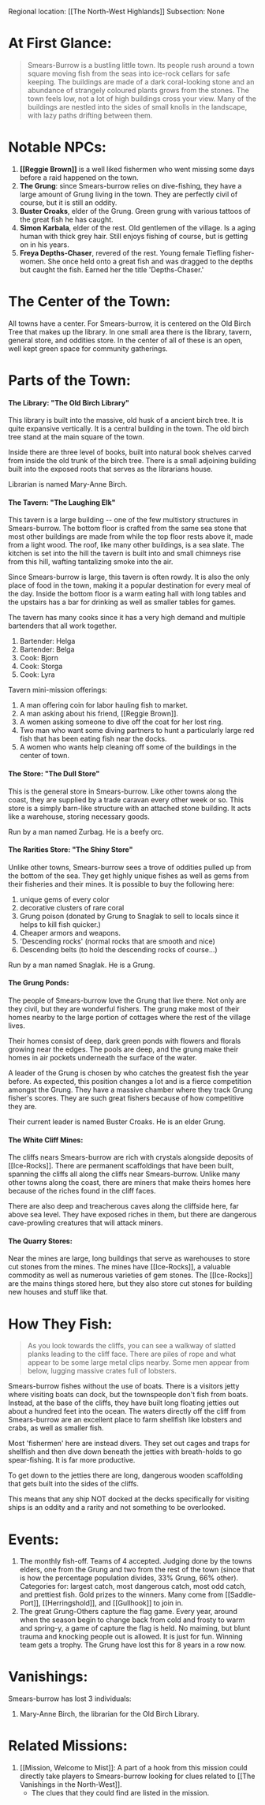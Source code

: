 Regional location: [[The North-West Highlands]] 
Subsection: None
# At First Glance:
>Smears-Burrow is a bustling little town. Its people rush around a town square moving fish from the seas into ice-rock cellars for safe keeping. The buildings are made of a dark coral-looking stone and an abundance of strangely coloured plants grows from the stones. The town feels low, not a lot of high buildings cross your view. Many of the buildings are nestled into the sides of small knolls in the landscape, with lazy paths drifting between them.  
# Notable NPCs:
1. **[[Reggie Brown]]** is a well liked fishermen who went missing some days before a raid happened on the town.
2. **The Grung**: since Smears-burrow relies on dive-fishing, they have a large amount of Grung living in the town. They are perfectly civil of course, but it is still an oddity.
3. **Buster Croaks**, elder of the Grung. Green grung with various tattoos of the great fish he has caught.
4. **Simon Karbala**, elder of the rest. Old gentlemen of the village. Is a aging human with thick grey hair. Still enjoys fishing of course, but is getting on in his years.
5. **Freya Depths-Chaser**, revered of the rest. Young female Tiefling fisher-women. She once held onto a great fish and was dragged to the depths but caught the fish. Earned her the title 'Depths-Chaser.'
# The Center of the Town:
All towns have a center. For Smears-burrow, it is centered on the Old Birch Tree that makes up the library. In one small area there is the library, tavern, general store, and oddities store. In the center of all of these is an open, well kept green space for community gatherings. 
# Parts of the Town:
#### The Library: "The Old Birch Library"
This library is built into the massive, old husk of a ancient birch tree. It is quite expansive vertically. It is a central building in the town. The old birch tree stand at the main square of the town. 

Inside there are three level of books, built into natural book shelves carved from inside the old trunk of the birch tree. There is a small adjoining building built into the exposed roots that serves as the librarians house. 

Librarian is named Mary-Anne Birch.
#### The Tavern: "The Laughing Elk"
This tavern is a large building -- one of the few multistory structures in Smears-burrow. The bottom floor is crafted from the same sea stone that most other buildings are made from while the top floor rests above it, made from a light wood. The roof, like many other buildings, is a sea slate. The kitchen is set into the hill the tavern is built into and small chimneys rise from this hill, wafting tantalizing smoke into the air. 

Since Smears-burrow is large, this tavern is often rowdy. It is also the only place of food in the town, making it a popular destination for every meal of the day. Inside the bottom floor is a warm eating hall with long tables and the upstairs has a bar for drinking as well as smaller tables for games.

The tavern has many cooks since it has a very high demand and multiple bartenders that all work together.
1. Bartender: Helga
2. Bartender: Belga 
3. Cook: Bjorn
4. Cook: Storga
5. Cook: Lyra 

Tavern mini-mission offerings:
1. A man offering coin for labor hauling fish to market.
2. A man asking about his friend, [[Reggie Brown]].
3. A women asking someone to dive off the coat for her lost ring.
4. Two man who want some diving partners to hunt a particularly large red fish that has been eating fish near the docks. 
5. A women who wants help cleaning off some of the buildings in the center of town. 
#### The Store: "The Dull Store"
This is the general store in Smears-burrow. Like other towns along the coast, they are supplied by a trade caravan every other week or so. This store is a simply barn-like structure with an attached stone building. It acts like a warehouse, storing necessary goods. 

Run by a man named Zurbag. He is a beefy orc. 
#### The Rarities Store: "The Shiny Store"
Unlike other towns, Smears-burrow sees a trove of oddities pulled up from the bottom of the sea. They get highly unique fishes as well as gems from their fisheries and their mines. It is possible to buy the following here:
1. unique gems of every color
2. decorative clusters of rare coral
3. Grung poison (donated by Grung to Snaglak to sell to locals since it helps to kill fish quicker.)
4. Cheaper armors and weapons. 
5. 'Descending rocks' (normal rocks that are smooth and nice)
6. Descending belts (to hold the descending rocks of course...)

Run by a man named Snaglak. He is a Grung. 
#### The Grung Ponds:
The people of Smears-burrow love the Grung that live there. Not only are they civil, but they are wonderful fishers. The grung make most of their homes nearby to the large portion of cottages where the rest of the village lives. 

Their homes consist of deep, dark green ponds with flowers and florals growing near the edges. The pools are deep, and the grung make their homes in air pockets underneath the surface of the water. 

A leader of the Grung is chosen by who catches the greatest fish the year before. As expected, this position changes a lot and is a fierce competition amongst the Grung. They have a massive chamber where they track Grung fisher's scores. They are such great fishers because of how competitive they are. 

Their current leader is named Buster Croaks. He is an elder Grung. 
#### The White Cliff Mines:
The cliffs nears Smears-burrow are rich with crystals alongside deposits of [[Ice-Rocks]]. There are permanent scaffoldings that have been built, spanning the cliffs all along the cliffs near Smears-burrow. Unlike many other towns along the coast, there are miners that make theirs homes here because of the riches found in the cliff faces. 

There are also deep and treacherous caves along the cliffside here, far above sea level. They have exposed riches in them, but there are dangerous cave-prowling creatures that will attack miners. 

#### The Quarry Stores:
Near the mines are large, long buildings that serve as warehouses to store cut stones from the mines. The mines have [[Ice-Rocks]], a valuable commodity as well as numerous varieties of gem stones. The [[Ice-Rocks]] are the mains things stored here, but they also store cut stones for building new houses and stuff like that.
# How They Fish:
> As you look towards the cliffs, you can see a walkway of slatted planks leading to the cliff face. There are piles of rope and what appear to be some large metal clips nearby. Some men appear from below, lugging massive crates full of lobsters.

Smears-burrow fishes without the use of boats. There is a visitors jetty where visiting boats can dock, but the townspeople don't fish from boats. Instead, at the base of the cliffs, they have built long floating jetties out about a hundred feet into the ocean. The waters directly off the cliff from Smears-burrow are an excellent place to farm shellfish like lobsters and crabs, as well as smaller fish.

Most 'fishermen' here are instead divers. They set out cages and traps for shellfish and then dive down beneath the jetties with breath-holds to go spear-fishing. It is far more productive.

To get down to the jetties there are long, dangerous wooden scaffolding that gets built into the sides of the cliffs. 

This means that any ship NOT docked at the decks specifically for visiting ships is an oddity and a rarity and not something to be overlooked. 

# Events:
1. The monthly fish-off. Teams of 4 accepted. Judging done by the towns elders, one from the Grung and two from the rest of the town (since that is how the percentage population divides, 33% Grung, 66% other). Categories for: largest catch, most dangerous catch, most odd catch, and prettiest fish. Gold prizes to the winners. Many come from [[Saddle-Port]], [[Herringshold]], and [[Gullhook]] to join in. 
2. The great Grung-Others capture the flag game. Every year, around when the season begin to change back from cold and frosty to warm and spring-y, a game of capture the flag is held. No maiming, but blunt trauma and knocking people out is allowed. It is just for fun. Winning team gets a trophy. The Grung have lost this for 8 years in a row now. 
# Vanishings:
Smears-burrow has lost 3 individuals:
1. Mary-Anne Birch, the librarian for the Old Birch Library. 
# Related Missions:
1. [[Mission, Welcome to Mist]]: A part of a hook from this mission could directly take players to Smears-burrow looking for clues related to [[The Vanishings in the North-West]]. 
	-  The clues that they could find are listed in the mission. 